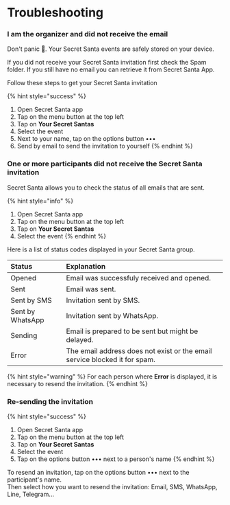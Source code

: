# Troubleshooting

### I am the organizer and did not receive the email

Don't panic 🙂. Your Secret Santa events are safely stored on your device.

If you did not receive your Secret Santa invitation first check the Spam folder. If you still have no email you can retrieve it from Secret Santa App.

Follow these steps to get your Secret Santa invitation

{% hint style="success" %}
1. Open Secret Santa app
2. Tap on the menu button at the top left
3. Tap on **Your Secret Santas**
4. Select the event
5. Next to your name, tap on the options button •••
6. Send by email to send the invitation to yourself
{% endhint %}

### One or more participants did not receive the Secret Santa invitation

Secret Santa allows you to check the status of all emails that are sent.

{% hint style="info" %}
1. Open Secret Santa app
2. Tap on the menu button at the top left
3. Tap on **Your Secret Santas**
4. Select the event
{% endhint %}

Here is a list of status codes displayed in your Secret Santa group.

| Status | Explanation |
| :--- | :--- |
| Opened | Email was successfuly received and opened. |
| Sent | Email was sent. |
| Sent by SMS | Invitation sent by SMS. |
| Sent by WhatsApp | Invitation sent by WhatsApp. |
| Sending | Email is prepared to be sent but might be delayed. |
| Error | The email address does not exist or the email service blocked it for spam. |

{% hint style="warning" %}
For each person where **Error** is displayed, it is necessary to resend the invitation.
{% endhint %}

### Re-sending the invitation

{% hint style="success" %}
1. Open Secret Santa app
2. Tap on the menu button at the top left
3. Tap on **Your Secret Santas**
4. Select the event
5. Tap on the options button ••• next to a person's name
{% endhint %}

To resend an invitation, tap on the options button ••• next to the participant's name.  
Then select how you want to resend the invitation: Email, SMS, WhatsApp, Line, Telegram...

